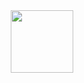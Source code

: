 <div id="header" align="center">
  <img src="[https://media.giphy.com/media/M9gbBd9nbDrOTu1Mqx/giphy.gif](https://media2.giphy.com/media/YQitE4YNQNahy/giphy.gif?cid=ecf05e47zea9veedvek5bkzbul7nz1ez8ezmjtkbg18pacjj&ep=v1_gifs_search&rid=giphy.gif&ct=g)https://media2.giphy.com/media/YQitE4YNQNahy/giphy.gif?cid=ecf05e47zea9veedvek5bkzbul7nz1ez8ezmjtkbg18pacjj&ep=v1_gifs_search&rid=giphy.gif&ct=g" width="100"/>
</div>


